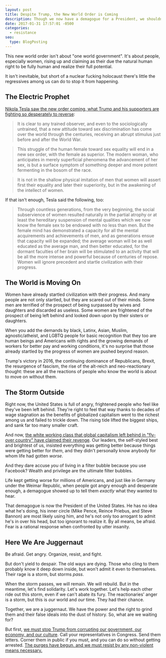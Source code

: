```yaml
---
layout: post
title: Despite Trump, the New World Order is Coming
description: Though we now have a demagogue for a President, we shouldn't yield to despair. A better world is coming, and we can make it happen.
date: 2017-01-31 17:57:01 -0500
categories: 
  - resistance
seo:
  type: BlogPosting
---
```

This new world order isn't about "one world government". It's about people, especially women, rising up and claiming as their due the natural human right to be fully human and realize their full potential.

It isn't inevitable, but short of a nuclear fucking holocaust there's little the regressives among us can do to stop it from happening.

## The Electric Prophet

[Nikola Tesla saw the new order coming, what Trump and his supporters are fighting so desperately to reverse](https://www.brainpickings.org/2015/07/10/nikola-tesla-when-woman-is-boss/):

> It is clear to any trained observer, and even to the sociologically untrained, that a new attitude toward sex discrimination has come over the world through the centuries, receiving an abrupt stimulus just before and after the World War.

> This struggle of the human female toward sex equality will end in a new sex order, with the female as superior. The modern woman, who anticipates in merely superficial phenomena the advancement of her sex, is but a surface symptom of something deeper and more potent fermenting in the bosom of the race.

> It is not in the shallow physical imitation of men that women will assert first their equality and later their superiority, but in the awakening of the intellect of women.

If that isn't enough, Tesla said the following, too:

> Through countless generations, from the very beginning, the social subservience of women resulted naturally in the partial atrophy or at least the hereditary suspension of mental qualities which we now know the female sex to be endowed with no less than men. But the female mind has demonstrated a capacity for all the mental acquirements and achievements of men, and as generations ensue that capacity will be expanded; the average woman will be as well educated as the average man, and then better educated, for the dormant faculties of her brain will be stimulated to an activity that will be all the more intense and powerful because of centuries of repose. Women will ignore precedent and startle civilization with their progress.

## The World is Moving On

Women have already startled civilization with their progress. And many people are not only startled, but they are scared out of their minds. Some men are terrified of the prospect of being surpassed by wives and daughters and discarded as useless. Some women are frightened of the prospect of being left behind and looked down upon by their sisters or daughters.

When you add the demands by black, Latinx, Asian, Muslim, agnostic/atheist, and LGBTQ people for basic recognition that they too are human beings and Americans with rights and the growing demands of workers for better pay and working conditions, it's no surprise that those already startled by the progress of women are pushed beyond reason.

Trump's victory in 2016, the continuing dominance of Republicans, Brexit, the resurgence of fascism, the rise of the alt-reich and neo-reactionary thought: these are all the reactions of people who know the world is about to move on without them. 

## The Storm Outside

Right now, the United States is full of angry, frightened people who feel like they've been left behind. They're right to feel that way thanks to decades of wage stagnation as the benefits of globalized capitalism went to the richest among us and failed to trickle down. The rising tide lifted the biggest ships, and sank far too many smaller craft.

And now, [the white working class that global capitalism left behind in "fly-over country" have claimed their revenge](https://www.jacobinmag.com/2016/11/donald-trump-election-hillary-clinton-election-night-inequality-republicans-trumpism). Our leaders, the self-styled best and brightest of us, insisted everything was getting better because things were getting better for *them*, and they didn't personally know anybody for whom life had gotten *worse*.

And they dare accuse *you* of living in a filter bubble because you use Facebook? Wealth and privilege are the ultimate filter bubbles.

Life kept getting worse for millions of Americans, and just like in Germany under the Weimar Republic, when people got angry enough and desperate enough, a demagogue showed up to tell them *exactly* what they wanted to hear. 

That demagogue is now the President of the United States. He has no idea what he's doing, his inner circle (Mike Pence, Reince Priebus, and Steve Bannon) are most likely using him, and he's not only too arrogant to admit he's in over his head, but too ignorant to realize it. By all means, be afraid. Fear is a rational response when confronted by utter insanity. 

## Here We Are Juggernaut

Be afraid. Get angry. Organize, resist, and fight.

But don't yield to despair. The old ways are dying. Those who cling to them probably know it deep down inside, but won't admit it even to themselves. Their rage is a storm, but storms _pass_.

When the storm passes, we will remain. We will rebuild. But in the meantime, let's find solidarity. Let's work together. Let's help each other ride out this storm, even if we can't abate its fury. The reactionaries' anger is a storm, but this is *our* world and *our* time. They had their chance. 

Together, we are a juggernaut. We have the power and the right to grind them and their false ideals into the dust of history. So, what are we waiting for?

But first, [we must stop Trump from corrupting our government, our economy, and our culture](https://www.theatlantic.com/magazine/archive/2017/03/how-to-build-an-autocracy/513872/). Call your representatives in Congress. Send them letters. Corner them in public if you must, and you can do so without getting arrested. [The purges have begun, and we must resist by any non-violent means necessary.](http://www.gq.com/story/trump-attorney-general-fired)